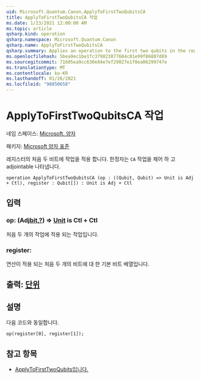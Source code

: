 ```yaml
---
uid: Microsoft.Quantum.Canon.ApplyToFirstTwoQubitsCA
title: ApplyToFirstTwoQubitsCA 작업
ms.date: 1/23/2021 12:00:00 AM
ms.topic: article
qsharp.kind: operation
qsharp.namespace: Microsoft.Quantum.Canon
qsharp.name: ApplyToFirstTwoQubitsCA
qsharp.summary: Applies an operation to the first two qubits in the register. The modifier `CA` indicates that the operation is controllable and adjointable.
ms.openlocfilehash: 5bea9ec1be1fc379823877684c81e99f86807d89
ms.sourcegitcommit: 71605ea9cc630e84e7ef29027e1f0ea06299747e
ms.translationtype: MT
ms.contentlocale: ko-KR
ms.lasthandoff: 01/26/2021
ms.locfileid: "98850658"
---
```

# <a name="applytofirsttwoqubitsca-operation"></a>ApplyToFirstTwoQubitsCA 작업

네임 스페이스: [Microsoft. 양자](xref:Microsoft.Quantum.Canon)

패키지: [Microsoft 양자 표준](https://nuget.org/packages/Microsoft.Quantum.Standard)


레지스터의 처음 두 비트에 작업을 적용 합니다.
한정자는 `CA` 작업을 제어 하 고 adjointable 나타냅니다.

```qsharp
operation ApplyToFirstTwoQubitsCA (op : ((Qubit, Qubit) => Unit is Adj + Ctl), register : Qubit[]) : Unit is Adj + Ctl
```


## <a name="input"></a>입력

### <a name="op--qubitqubit--unit--is-adj--ctl"></a>op: (Adj[bit](xref:microsoft.quantum.lang-ref.qubit),[?](xref:microsoft.quantum.lang-ref.qubit)) => [Unit](xref:microsoft.quantum.lang-ref.unit)  is Ctl + Ctl

처음 두 개의 작업에 적용 되는 작업입니다.


### <a name="register--qubit"></a>register: [](xref:microsoft.quantum.lang-ref.qubit)

연산이 적용 되는 처음 두 개의 비트에 대 한 기본 비트 배열입니다.



## <a name="output--unit"></a>출력: [단위](xref:microsoft.quantum.lang-ref.unit)



## <a name="remarks"></a>설명

다음 코드와 동일합니다.

```qsharp
op(register[0], register[1]);
```

## <a name="see-also"></a>참고 항목

- [ApplyToFirstTwoQubits입니다.](xref:Microsoft.Quantum.Canon.ApplyToFirstTwoQubits)